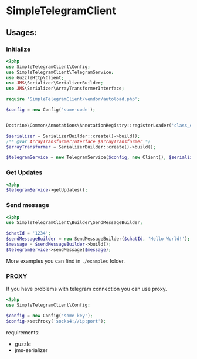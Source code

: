 # SimpleTelegramClient

## Usages:

### Initialize

```php
<?php
use SimpleTelegramClient\Config;
use SimpleTelegramClient\TelegramService;
use GuzzleHttp\Client;
use JMS\Serializer\SerializerBuilder;
use JMS\Serializer\ArrayTransformerInterface;

require 'SimpleTelegramClient/vendor/autoload.php';

$config = new Config('some-code');


Doctrine\Common\Annotations\AnnotationRegistry::registerLoader('class_exists');

$serializer = SerializerBuilder::create()->build();
/** @var ArrayTransformerInterface $arrayTransformer */
$arrayTransformer = SerializerBuilder::create()->build();

$telegramService = new TelegramService($config, new Client(), $serializer, $arrayTransformer);

```

### Get Updates
```php
<?php
$telegramService->getUpdates();
```

### Send message

```php
<?php
use SimpleTelegramClient\Builder\SendMessageBuilder;

$chatId = '1234';
$sendMessageBuilder = new SendMessageBuilder($chatId, 'Hello World!');
$message = $sendMessageBuilder->build();
$telegramService->sendMessage($message);
```

More examples you can find in `./examples` folder.

### PROXY
If you have problems with telegram connection you can use proxy.
```php
<?php
use SimpleTelegramClient\Config;

$config = new Config('some key');
$config->setProxy('socks4://ip:port');
```

requirements:
- guzzle
- jms-serializer
